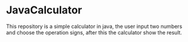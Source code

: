 # JavaCalculator

This repository is a simple calculator in java, the user input two numbers and choose the operation signs, after this the calculator show the result.
